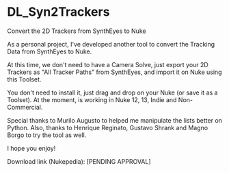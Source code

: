 # DL_Syn2Trackers
 Convert the 2D Trackers from SynthEyes to Nuke

As a personal project, I've developed another tool to convert the Tracking Data from SynthEyes to Nuke.

At this time, we don't need to have a Camera Solve, just export your 2D Trackers as "All Tracker Paths" from SynthEyes, and import it on Nuke using this Toolset.

You don't need to install it, just drag and drop on your Nuke (or save it as a Toolset). At the moment, is working in Nuke 12, 13, Indie and Non-Commercial.

Special thanks to Murilo Augusto to helped me manipulate the lists better on Python. Also, thanks to Henrique Reginato, Gustavo Shrank and Magno Borgo to try the tool as well.

I hope you enjoy!

Download link (Nukepedia):
[PENDING APPROVAL]
